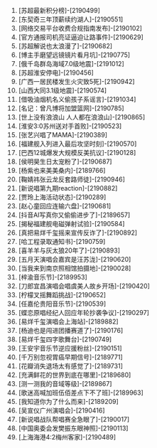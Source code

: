 
1. [苏超最新积分榜]-[2190499]
1. [东契奇三年顶薪续约湖人]-[2190551]
1. [网络交易平台收费合规指南发布]-[2190102]
1. [官方通报司机亮证逼迫让路事件]-[2190629]
1. [苏超解说也太浪漫了]-[2190682]
1. [博主手磨望远镜镜片看月坑]-[2190775]
1. [俄千岛群岛海域7.0级地震]-[2191012]
1. [苏超淮安停电]-[2190456]
1. [广西一居民楼发生火灾致5死]-[2190942]
1. [山西大同3.1级地震]-[2190574]
1. [借吸油烟机名义偷孩子系谣言]-[2191034]
1. [名记：曾凡博将加盟篮网]-[2190785]
1. [世上没有浪浪山 人人都在浪浪山]-[2190865]
1. [淮安3:0苏州送对手首败]-[2190523]
1. [张艺兴唱了MAMA]-[2190389]
1. [福建舰入列进入最后攻坚时刻]-[2190570]
1. [巴西12城爆发大规模反美抗议]-[2190128]
1. [侯明昊生日太宠粉了]-[2190687]
1. [杨紫也来美美桑内]-[2189766]
1. [鞠婧祎张云龙反套路师徒]-[2190946]
1. [新说唱第九期reaction]-[2190882]
1. [贾玲上海活动状态]-[2190289]
1. [赵心童回应连输六盘]-[2190681]
1. [抖音AI写真你又偷偷进步了]-[2189657]
1. [揭秘福建舰电磁弹射试验]-[2190584]
1. [真把易烊千玺摇来宣传反诈了]-[2190892]
1. [哈工程录取通知书]-[2190759]
1. [喜羊羊与灰太狼20年了]-[2190893]
1. [五月天演唱会嘉宾是汪苏泷]-[2190620]
1. [当我来到南京照相馆拍摄地]-[2190028]
1. [梓渝音乐节]-[2189953]
1. [刀郎宜昌演唱会唱虞美人故乡开场]-[2190420]
1. [柠檬叉摇舞蹈挑战]-[2190652]
1. [任嘉伦贵阳音乐节]-[2190539]
1. [蝶恋原唱经纪人回应年轮抄袭争议]-[2190297]
1. [易烊千玺演唱会上海站]-[2189882]
1. [杨迪也是闯进团播赛道了]-[2190176]
1. [易烊千玺四字歌舞台]-[2190749]
1. [王安宇音乐节逆应援粉丝]-[2190151]
1. [千万别忽视胃癌早期信号]-[2189771]
1. [花瓣消失退场太有感觉了]-[2189731]
1. [充满鲜花的世界到底在哪里]-[2189680]
1. [测一测我的音域等级]-[2189867]
1. [歌迷高喊加班伍佰差点下不了班]-[2189963]
1. [我知道你为了什么而来]-[2189209]
1. [吴宣仪广州演唱会]-[2190416]
1. [新说唱战队帮唱赛全急眼了]-[2190017]
1. [中国奥委会发樊振东眼神照]-[2190113]
1. [上海海港4:2梅州客家]-[2190489]